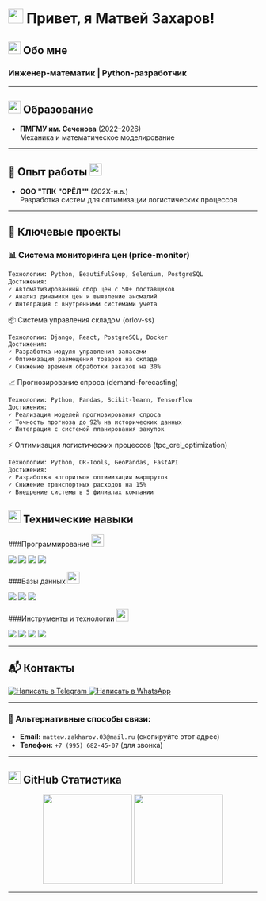 # <img src="https://media.giphy.com/media/hvRJCLFzcasrR4ia7z/giphy.gif" width="30px"> Привет, я Матвей Захаров! 

## <img src="https://media.giphy.com/media/26tn33aiTi1jkl6H6/giphy.gif" width="25"> Обо мне
### Инженер-математик | Python-разработчик 

---

## <img src="https://media.giphy.com/media/3o7aCTPPm4OHfRLSH6/giphy.gif" width="25"> Образование

- **ПМГМУ им. Сеченова** (2022–2026)  
  Механика и математическое моделирование

---

## 💼 Опыт работы <img src="https://media.giphy.com/media/3o7aCTPPm4OHfRLSH6/giphy.gif" width="25">
- **ООО "ТПК "ОРЁЛ""** (202X-н.в.)  
  Разработка систем для оптимизации логистических процессов
  
---

## 🔬 Ключевые проекты

### 📊 Система мониторинга цен (price-monitor)
```markdown
Технологии: Python, BeautifulSoup, Selenium, PostgreSQL
Достижения:
✓ Автоматизированный сбор цен с 50+ поставщиков
✓ Анализ динамики цен и выявление аномалий
✓ Интеграция с внутренними системами учета
```

📦 Система управления складом (orlov-ss)
```markdown
Технологии: Django, React, PostgreSQL, Docker
Достижения:
✓ Разработка модуля управления запасами
✓ Оптимизация размещения товаров на складе
✓ Снижение времени обработки заказов на 30%
```

📈 Прогнозирование спроса (demand-forecasting)
```markdown
Технологии: Python, Pandas, Scikit-learn, TensorFlow
Достижения:
✓ Реализация моделей прогнозирования спроса
✓ Точность прогноза до 92% на исторических данных
✓ Интеграция с системой планирования закупок
```

⚡ Оптимизация логистических процессов (tpc_orel_optimization)
```markdown
Технологии: Python, OR-Tools, GeoPandas, FastAPI
Достижения:
✓ Разработка алгоритмов оптимизации маршрутов
✓ Снижение транспортных расходов на 15%
✓ Внедрение системы в 5 филиалах компании
```

## <img src="https://media.giphy.com/media/26tn33aiTi1jkl6H6/giphy.gif" width="25"> Технические навыки

###Программирование <img src="https://media.giphy.com/media/L1R1tvI9svkIWwpVYr/giphy.gif" width="25">
<div>
<img src="https://img.shields.io/badge/Python-3776AB?style=for-the-badge&logo=python&logoColor=white" />
<img src="https://img.shields.io/badge/JavaScript-F7DF1E?style=for-the-badge&logo=javascript&logoColor=black" />
<img src="https://img.shields.io/badge/HTML5-E34F26?style=for-the-badge&logo=html5&logoColor=white" />
<img src="https://img.shields.io/badge/CSS3-1572B6?style=for-the-badge&logo=css3&logoColor=white" />
</div>

###Базы данных <img src="https://media.giphy.com/media/26tn33aiTi1jkl6H6/giphy.gif" width="25">
<div>
<img src="https://img.shields.io/badge/PostgreSQL-336791?style=for-the-badge&logo=postgresql&logoColor=white" />
<img src="https://img.shields.io/badge/MySQL-4479A1?style=for-the-badge&logo=mysql&logoColor=white" />
<img src="https://img.shields.io/badge/MongoDB-47A248?style=for-the-badge&logo=mongodb&logoColor=white" />
</div>

###Инструменты и технологии <img src="https://media.giphy.com/media/3o7aD2saalBwwftBIY/giphy.gif" width="25">
<div>
<img src="https://img.shields.io/badge/Docker-2496ED?style=for-the-badge&logo=docker&logoColor=white" />
<img src="https://img.shields.io/badge/Git-F05032?style=for-the-badge&logo=git&logoColor=white" />
<img src="https://img.shields.io/badge/Linux-FCC624?style=for-the-badge&logo=linux&logoColor=black" />
<img src="https://img.shields.io/badge/VSCode-007ACC?style=for-the-badge&logo=visual-studio-code&logoColor=white" />
</div>

---

## 📬 Контакты
<div>  
  <!-- Telegram -->
  <a href="https://t.me/vzgladov">
    <img src="https://img.shields.io/badge/Telegram-2CA5E0?style=for-the-badge&logo=telegram&logoColor=white" alt="Написать в Telegram" />
  </a>
  
  <!-- WhatsApp -->
  <a href="https://wa.me/79956824507">
    <img src="https://img.shields.io/badge/WhatsApp-25D366?style=for-the-badge&logo=whatsapp&logoColor=white" alt="Написать в WhatsApp" />
  </a>
</div>

---

### 📧 Альтернативные способы связи:
- **Email:** `mattew.zakharov.03@mail.ru` (скопируйте этот адрес)
- **Телефон:** `+7 (995) 682-45-07` (для звонка)
  
---

## <img src="https://media.giphy.com/media/3o7aCTPPm4OHfRLSH6/giphy.gif" width="25"> GitHub Статистика
<div align="center">
  <img height="180em" src="https://github-readme-stats.vercel.app/api?username=motylek25&show_icons=true&theme=radical&include_all_commits=true&count_private=true"/>
  <img height="180em" src="https://github-readme-stats.vercel.app/api/top-langs/?username=motylek25&layout=compact&langs_count=8&theme=radical"/>
</div>

---

<div align="center">
  <img src="https://komarev.com/ghpvc/?username=motylek25&style=flat-square&color=blue" alt=""/>
</div>
